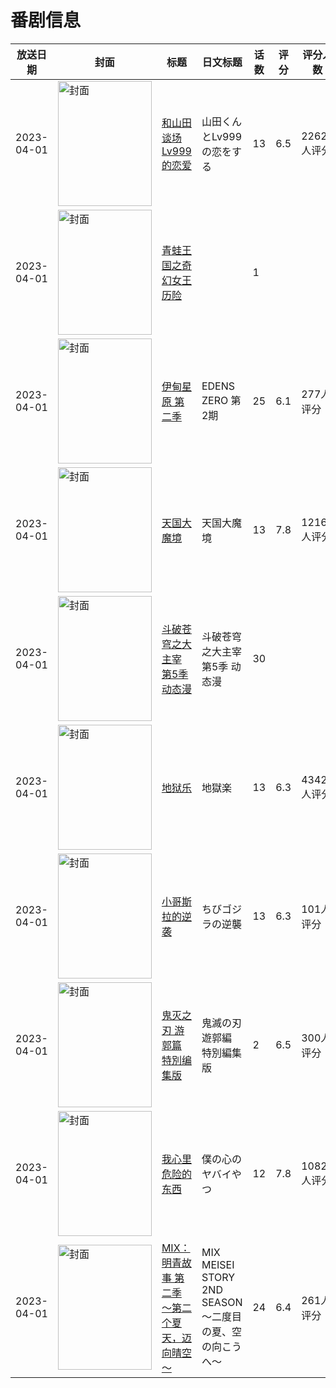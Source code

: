 # 番剧信息

|放送日期|封面|标题|日文标题|话数|评分|评分人数|
|---|---|---|---|---|---|---|
|2023-04-01|<img src="https://lain.bgm.tv/pic/cover/c/c7/25/395684_Ojam4.jpg" alt="封面" style="width:150px;height:200px;object-fit:cover;">|[和山田谈场Lv999的恋爱](https://bangumi.tv/subject/395684)|山田くんとLv999の恋をする|13|6.5|2262人评分|
|2023-04-01|<img src="https://lain.bgm.tv/pic/cover/c/6a/26/425424_z547h.jpg" alt="封面" style="width:150px;height:200px;object-fit:cover;">|[青蛙王国之奇幻女王历险](https://bangumi.tv/subject/425424)||1|||
|2023-04-01|<img src="https://lain.bgm.tv/pic/cover/c/23/69/368289_NreZA.jpg" alt="封面" style="width:150px;height:200px;object-fit:cover;">|[伊甸星原 第二季](https://bangumi.tv/subject/368289)|EDENS ZERO 第2期|25|6.1|277人评分|
|2023-04-01|<img src="https://lain.bgm.tv/pic/cover/c/ba/c9/404804_1sTp8.jpg" alt="封面" style="width:150px;height:200px;object-fit:cover;">|[天国大魔境](https://bangumi.tv/subject/404804)|天国大魔境|13|7.8|12166人评分|
|2023-04-01|<img src="https://lain.bgm.tv/pic/cover/c/c9/d0/516654_GGC1f.jpg" alt="封面" style="width:150px;height:200px;object-fit:cover;">|[斗破苍穹之大主宰 第5季 动态漫](https://bangumi.tv/subject/516654)|斗破苍穹之大主宰 第5季 动态漫|30|||
|2023-04-01|<img src="https://lain.bgm.tv/pic/cover/c/e6/b1/325808_4OXIC.jpg" alt="封面" style="width:150px;height:200px;object-fit:cover;">|[地狱乐](https://bangumi.tv/subject/325808)|地獄楽|13|6.3|4342人评分|
|2023-04-01|<img src="https://lain.bgm.tv/pic/cover/c/e6/64/422505_M6ePf.jpg" alt="封面" style="width:150px;height:200px;object-fit:cover;">|[小哥斯拉的逆袭](https://bangumi.tv/subject/422505)|ちびゴジラの逆襲|13|6.3|101人评分|
|2023-04-01|<img src="https://lain.bgm.tv/pic/cover/c/23/3d/422759_KJ79K.jpg" alt="封面" style="width:150px;height:200px;object-fit:cover;">|[鬼灭之刃 游郭篇 特別编集版](https://bangumi.tv/subject/422759)|鬼滅の刃 遊郭編 特別編集版|2|6.5|300人评分|
|2023-04-01|<img src="https://lain.bgm.tv/pic/cover/c/01/ee/394260_VMqvV.jpg" alt="封面" style="width:150px;height:200px;object-fit:cover;">|[我心里危险的东西](https://bangumi.tv/subject/394260)|僕の心のヤバイやつ|12|7.8|10821人评分|
|2023-04-01|<img src="https://lain.bgm.tv/pic/cover/c/41/c3/394784_6Zqee.jpg" alt="封面" style="width:150px;height:200px;object-fit:cover;">|[MIX：明青故事 第二季 ～第二个夏天，迈向晴空～](https://bangumi.tv/subject/394784)|MIX MEISEI STORY 2ND SEASON ～二度目の夏、空の向こうへ～|24|6.4|261人评分|
